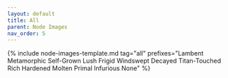 ```yaml
---
layout: default
title: All
parent: Node Images
nav_order: 5
---
```


{% include node-images-template.md tag="all" prefixes="Lambent Metamorphic Self-Grown Lush Frigid Windswept Decayed Titan-Touched Rich Hardened Molten Primal Infurious None" %}
